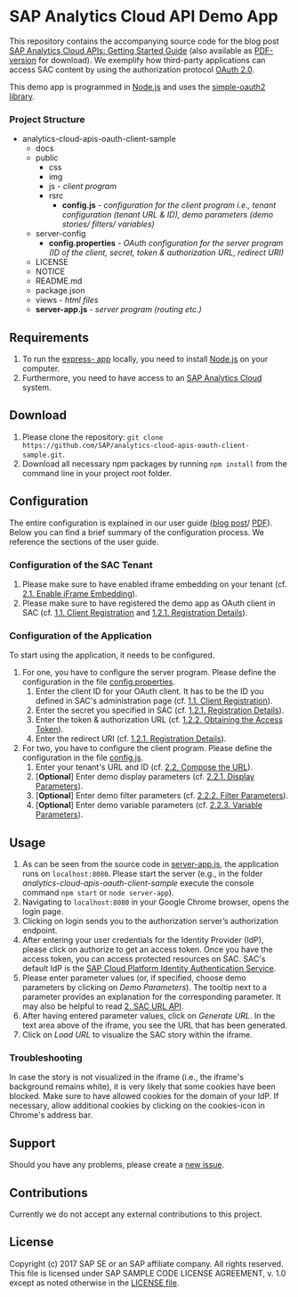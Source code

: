 # SAP Analytics Cloud API Demo App
This repository contains the accompanying source code for the blog post [SAP Analytics Cloud APIs: Getting Started Guide](https://blogs.sap.com/2018/04/20/sap-analytics-cloud-apis-getting-started-guide/) (also available as [PDF-version](https://github.com/SAP/analytics-cloud-apis-oauth-client-sample/blob/master/docs/SapAnalyticsCloudApis_%20GettingStartedGuide.pdf) for download). We exemplify how third-party applications can access SAC content by using the authorization protocol [OAuth 2.0](https://oauth.net/2/).

This demo app is programmed in [Node.js](https://nodejs.org/en/download/) and uses the [simple-oauth2 library](https://www.npmjs.com/package/simple-oauth2).
### Project Structure
* analytics-cloud-apis-oauth-client-sample
	* docs
	* public
		* css
		* img
		* js - *client program*
		* rsrc
			* **config.js** - *configuration for the client program i.e., tenant configuration (tenant URL & ID), demo parameters (demo stories/ filters/ variables)*
	* server-config
		* **config.properties** - *OAuth configuration for the server program (ID of the client, secret, token & authorization URL, redirect URI)*  
	* LICENSE
	* NOTICE
	* README.md
	* package.json
	* views - *html files*
	* **server-app.js** - *server program (routing etc.)*

## Requirements
1. To run the [express- app](http://expressjs.com/) locally, you need to install [Node.js](https://nodejs.org/en/download/) on your computer.
2. Furthermore, you need to have access to an [SAP Analytics Cloud](https://www.sapanalytics.cloud/) system.

## Download
1. Please clone the repository:
`git clone https://github.com/SAP/analytics-cloud-apis-oauth-client-sample.git`.
2. Download all necessary npm packages by running `npm install` from the command line in your project root folder.

## Configuration
The entire configuration is explained in our user guide ([blog post](https://blogs.sap.com/2018/04/20/sap-analytics-cloud-apis-getting-started-guide/)/ [PDF](https://github.com/SAP/analytics-cloud-apis-oauth-client-sample/blob/master/docs/SapAnalyticsCloudApis_%20GettingStartedGuide.pdf)). Below you can find a brief summary of the configuration process. We reference the sections of the user guide.
### Configuration of the SAC Tenant
1. Please make sure to have enabled iframe embedding on your tenant (cf. [2.1. Enable iFrame Embedding](https://blogs.sap.com/2018/04/20/sap-analytics-cloud-apis-getting-started-guide/#iframe_embedding)).
2. Please make sure to have registered the demo app as OAuth client in SAC (cf. [1.1. Client Registration](https://blogs.sap.com/2018/04/20/sap-analytics-cloud-apis-getting-started-guide/#oauth2_config) and [1.2.1. Registration Details](https://blogs.sap.com/2018/04/20/sap-analytics-cloud-apis-getting-started-guide/#3legged_reg)).

### Configuration of the Application
To start using the application, it needs to be configured.
1. For one, you have to configure the server program. Please define the configuration in the file [config.properties](https://github.com/SAP/analytics-cloud-apis-oauth-client-sample/blob/master/server-config/config.properties).
	1. Enter the client ID for your OAuth client. It has to be the ID you defined in SAC's administration page (cf. [1.1. Client Registration](https://blogs.sap.com/2018/04/20/sap-analytics-cloud-apis-getting-started-guide/#oauth2_config)).
	2. Enter the secret you specified in SAC (cf. [1.2.1. Registration Details](https://blogs.sap.com/2018/04/20/sap-analytics-cloud-apis-getting-started-guide/#3legged_reg)).
	3. Enter the token & authorization URL (cf. [1.2.2. Obtaining the Access Token](https://blogs.sap.com/2018/04/20/sap-analytics-cloud-apis-getting-started-guide/#3legged_impl)).
	4. Enter the redirect URI (cf. [1.2.1. Registration Details](https://blogs.sap.com/2018/04/20/sap-analytics-cloud-apis-getting-started-guide/#3legged_reg)).  
2. For two, you have to configure the client program. Please define the configuration in the file [config.js](https://github.com/SAP/analytics-cloud-apis-oauth-client-sample/blob/master/public/rsrc/config.js).
	1. Enter your tenant's URL and ID (cf. [2.2. Compose the URL](https://blogs.sap.com/2018/04/20/sap-analytics-cloud-apis-getting-started-guide/#url_composition)).
	2. [**Optional**] Enter demo display parameters (cf. [2.2.1. Display Parameters](https://blogs.sap.com/2018/04/20/sap-analytics-cloud-apis-getting-started-guide/#display_params)).
	3. [**Optional**] Enter demo filter parameters (cf. [2.2.2. Filter Parameters](https://blogs.sap.com/2018/04/20/sap-analytics-cloud-apis-getting-started-guide/#filter_params)).
	4. [**Optional**] Enter demo variable parameters (cf. [2.2.3. Variable Parameters](https://blogs.sap.com/2018/04/20/sap-analytics-cloud-apis-getting-started-guide/#variable_params)).
 
## Usage
1. As can be seen from the source code in [server-app.js](https://github.com/SAP/analytics-cloud-apis-oauth-client-sample/blob/master/server-app.js), the application runs on `localhost:8080`. Please start the server (e.g., in the folder *analytics-cloud-apis-oauth-client-sample* execute the console command `npm start` or `node server-app`).
2. Navigating to `localhost:8080` in your Google Chrome browser, opens the login page.
3. Clicking on login sends you to the authorization server’s authorization endpoint.
4. After entering your user credentials for the Identity Provider (IdP), please click on authorize to get an access token. Once you have the access token, you can access protected resources on SAC. SAC's default IdP is the [SAP Cloud Platform Identity Authentication Service](https://help.hana.ondemand.com/cloud_identity/frameset.htm?228428f9f476449cafd841a68d75b).
5. Please enter parameter values (or, if specified, choose demo parameters by clicking on *Demo Parameters*). The tooltip next to a parameter provides an explanation for the corresponding parameter. It may also be helpful to read [2. SAC URL API](https://blogs.sap.com/2018/04/20/sap-analytics-cloud-apis-getting-started-guide/#url_api).
6. After having entered parameter values, click on *Generate URL*. In the text area above of the iframe, you see the URL that has been generated.
7. Click on *Load URL* to visualize the SAC story within the iframe.

### Troubleshooting
In case the story is not visualized in the iframe (i.e., the iframe's background remains white), it is very likely that some cookies have been blocked. Make sure to have allowed cookies for the domain of your IdP. If necessary, allow additional cookies by clicking on the cookies-icon in Chrome's address bar.

## Support
Should you have any problems, please create a [new issue](https://github.com/SAP/analytics-cloud-apis-oauth-client-sample/issues/new).

## Contributions
Currently we do not accept any external contributions to this project. 

## License
Copyright (c) 2017 SAP SE or an SAP affiliate company. All rights reserved.
This file is licensed under SAP SAMPLE CODE LICENSE AGREEMENT, v. 1.0 except as noted otherwise in the [LICENSE file](https://github.com/SAP/analytics-cloud-apis-oauth-client-sample/blob/master/LICENSE).
